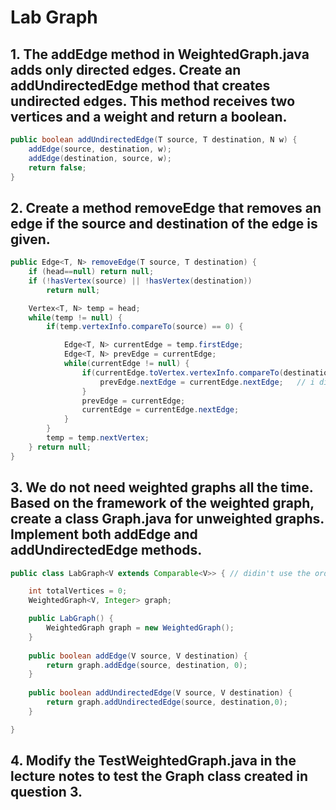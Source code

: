 # Lab Graph

## 1. The addEdge method in WeightedGraph.java adds only directed edges. Create an addUndirectedEdge method that creates undirected edges. This method receives two vertices and a weight and return a boolean.
``` java
public boolean addUndirectedEdge(T source, T destination, N w) {
    addEdge(source, destination, w);
    addEdge(destination, source, w);
    return false;
}
```

## 2. Create a method removeEdge that removes an edge if the source and destination of the edge is given.
``` java
public Edge<T, N> removeEdge(T source, T destination) {
    if (head==null) return null;
    if (!hasVertex(source) || !hasVertex(destination)) 
        return null;

    Vertex<T, N> temp = head;
    while(temp != null) {
        if(temp.vertexInfo.compareTo(source) == 0) {

            Edge<T, N> currentEdge = temp.firstEdge;
            Edge<T, N> prevEdge = currentEdge;
            while(currentEdge != null) {
                if(currentEdge.toVertex.vertexInfo.compareTo(destination) == 0) {
                    prevEdge.nextEdge = currentEdge.nextEdge;   // i didn't remove the linkage between the removed edge to the list. is it fine?
                }
                prevEdge = currentEdge;
                currentEdge = currentEdge.nextEdge;
            }
        }
        temp = temp.nextVertex;
    } return null;
}
```

## 3. We do not need weighted graphs all the time. Based on the framework of the weighted graph, create a class Graph.java for unweighted graphs. Implement both addEdge and addUndirectedEdge methods.
``` java
public class LabGraph<V extends Comparable<V>> { // didin't use the ordered name because I already have that in tutorial

    int totalVertices = 0;
    WeightedGraph<V, Integer> graph;

    public LabGraph() {
        WeightedGraph graph = new WeightedGraph();
    }
    
    public boolean addEdge(V source, V destination) {
        return graph.addEdge(source, destination, 0);
    }
    
    public boolean addUndirectedEdge(V source, V destination) {
        return graph.addUndirectedEdge(source, destination,0);
    }

}
```

## 4. Modify the TestWeightedGraph.java in the lecture notes to test the Graph class created in question 3.
